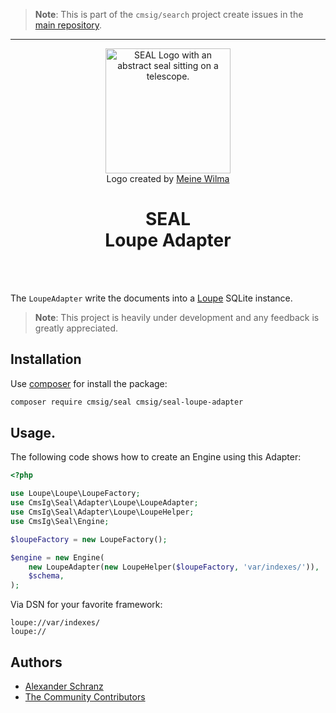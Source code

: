 > **Note**:
> This is part of the `cmsig/search` project create issues in the [main repository](https://github.com/php-cmsig/search).

---

<div align="center">
    <img alt="SEAL Logo with an abstract seal sitting on a telescope." src="https://avatars.githubusercontent.com/u/120221538?s=400&v=6" width="200" height="200">
</div>

<div align="center">Logo created by <a href="https://cargocollective.com/meinewilma">Meine Wilma</a></div>

<h1 align="center">SEAL <br /> Loupe Adapter</h1>

<br />
<br />

The `LoupeAdapter` write the documents into a [Loupe](https://github.com/loupe-php/loupe) SQLite instance.

> **Note**:
> This project is heavily under development and any feedback is greatly appreciated.

## Installation

Use [composer](https://getcomposer.org/) for install the package:

```bash
composer require cmsig/seal cmsig/seal-loupe-adapter
```

## Usage.

The following code shows how to create an Engine using this Adapter:

```php
<?php

use Loupe\Loupe\LoupeFactory;
use CmsIg\Seal\Adapter\Loupe\LoupeAdapter;
use CmsIg\Seal\Adapter\Loupe\LoupeHelper;
use CmsIg\Seal\Engine;

$loupeFactory = new LoupeFactory();

$engine = new Engine(
    new LoupeAdapter(new LoupeHelper($loupeFactory, 'var/indexes/')),
    $schema,
);
```

Via DSN for your favorite framework:

```env
loupe://var/indexes/
loupe://
```

## Authors

- [Alexander Schranz](https://github.com/alexander-schranz/)
- [The Community Contributors](https://github.com/php-cmsig/search/graphs/contributors)
